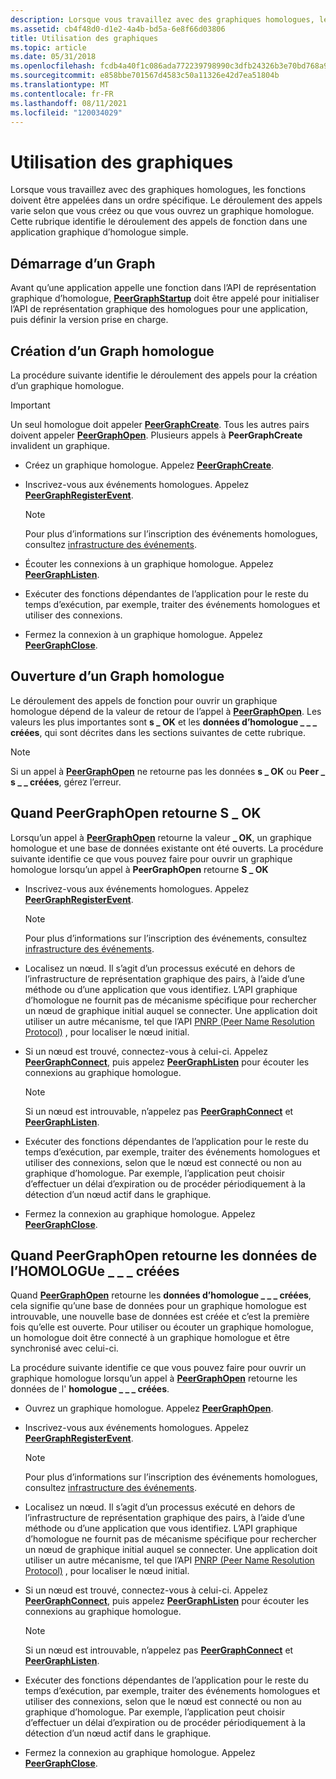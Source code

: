 ```yaml
---
description: Lorsque vous travaillez avec des graphiques homologues, les fonctions doivent être appelées dans un ordre spécifique. Le déroulement des appels varie selon que vous créez ou que vous ouvrez un graphique homologue. Cette rubrique identifie le déroulement des appels de fonction dans une application graphique d’homologue simple.
ms.assetid: cb4f48d0-d1e2-4a4b-bd5a-6e8f66d03806
title: Utilisation des graphiques
ms.topic: article
ms.date: 05/31/2018
ms.openlocfilehash: fcdb4a40f1c086ada772239798990c3dfb24326b3e70bd768a95eacc35ee384b
ms.sourcegitcommit: e858bbe701567d4583c50a11326e42d7ea51804b
ms.translationtype: MT
ms.contentlocale: fr-FR
ms.lasthandoff: 08/11/2021
ms.locfileid: "120034029"
---
```

# <a name="working-with-graphs"></a>Utilisation des graphiques

Lorsque vous travaillez avec des graphiques homologues, les fonctions doivent être appelées dans un ordre spécifique. Le déroulement des appels varie selon que vous créez ou que vous ouvrez un graphique homologue. Cette rubrique identifie le déroulement des appels de fonction dans une application graphique d’homologue simple.

## <a name="starting-up-a-graph"></a>Démarrage d’un Graph

Avant qu’une application appelle une fonction dans l’API de représentation graphique d’homologue, [**PeerGraphStartup**](/windows/desktop/api/P2P/nf-p2p-peergraphstartup) doit être appelé pour initialiser l’API de représentation graphique des homologues pour une application, puis définir la version prise en charge.

## <a name="creating-a-peer-graph"></a>Création d’un Graph homologue

La procédure suivante identifie le déroulement des appels pour la création d’un graphique homologue.

> [!IMPORTANT]
> Un seul homologue doit appeler [**PeerGraphCreate**](/windows/desktop/api/P2P/nf-p2p-peergraphcreate). Tous les autres pairs doivent appeler [**PeerGraphOpen**](/windows/desktop/api/P2P/nf-p2p-peergraphopen). Plusieurs appels à **PeerGraphCreate** invalident un graphique.

 

-   Créez un graphique homologue. Appelez [**PeerGraphCreate**](/windows/desktop/api/P2P/nf-p2p-peergraphcreate).
-   Inscrivez-vous aux événements homologues. Appelez [**PeerGraphRegisterEvent**](/windows/desktop/api/P2P/nf-p2p-peergraphregisterevent).
    > [!Note]  
    > Pour plus d’informations sur l’inscription des événements homologues, consultez [infrastructure des événements](peer-events-infrastructure.md).

     

-   Écouter les connexions à un graphique homologue. Appelez [**PeerGraphListen**](/windows/desktop/api/P2P/nf-p2p-peergraphlisten).
-   Exécuter des fonctions dépendantes de l’application pour le reste du temps d’exécution, par exemple, traiter des événements homologues et utiliser des connexions.
-   Fermez la connexion à un graphique homologue. Appelez [**PeerGraphClose**](/windows/desktop/api/P2P/nf-p2p-peergraphclose).

## <a name="opening-a-peer-graph"></a>Ouverture d’un Graph homologue

Le déroulement des appels de fonction pour ouvrir un graphique homologue dépend de la valeur de retour de l’appel à [**PeerGraphOpen**](/windows/desktop/api/P2P/nf-p2p-peergraphopen). Les valeurs les plus importantes sont **s \_ OK** et les **données d’homologue \_ \_ \_ créées**, qui sont décrites dans les sections suivantes de cette rubrique.

> [!Note]  
> Si un appel à [**PeerGraphOpen**](/windows/desktop/api/P2P/nf-p2p-peergraphopen) ne retourne pas les données **s \_ OK** ou **Peer \_ s \_ \_ créées**, gérez l’erreur.

 

## <a name="when-peergraphopen-returns-s_ok"></a>Quand PeerGraphOpen retourne S \_ OK

Lorsqu’un appel à [**PeerGraphOpen**](/windows/desktop/api/P2P/nf-p2p-peergraphopen) retourne la valeur **\_ OK**, un graphique homologue et une base de données existante ont été ouverts. La procédure suivante identifie ce que vous pouvez faire pour ouvrir un graphique homologue lorsqu’un appel à **PeerGraphOpen** retourne **S \_ OK**

-   Inscrivez-vous aux événements homologues. Appelez [**PeerGraphRegisterEvent**](/windows/desktop/api/P2P/nf-p2p-peergraphregisterevent).
    > [!Note]  
    > Pour plus d’informations sur l’inscription des événements, consultez [infrastructure des événements](peer-events-infrastructure.md).

     

-   Localisez un nœud. Il s’agit d’un processus exécuté en dehors de l’infrastructure de représentation graphique des pairs, à l’aide d’une méthode ou d’une application que vous identifiez. L’API graphique d’homologue ne fournit pas de mécanisme spécifique pour rechercher un nœud de graphique initial auquel se connecter. Une application doit utiliser un autre mécanisme, tel que l’API [PNRP (Peer Name Resolution Protocol)](pnrp-namespace-provider-api.md) , pour localiser le nœud initial.
-   Si un nœud est trouvé, connectez-vous à celui-ci. Appelez [**PeerGraphConnect**](/windows/desktop/api/P2P/nf-p2p-peergraphconnect), puis appelez [**PeerGraphListen**](/windows/desktop/api/P2P/nf-p2p-peergraphlisten) pour écouter les connexions au graphique homologue.
    > [!Note]  
    > Si un nœud est introuvable, n’appelez pas [**PeerGraphConnect**](/windows/desktop/api/P2P/nf-p2p-peergraphconnect) et [**PeerGraphListen**](/windows/desktop/api/P2P/nf-p2p-peergraphlisten).

     

-   Exécuter des fonctions dépendantes de l’application pour le reste du temps d’exécution, par exemple, traiter des événements homologues et utiliser des connexions, selon que le nœud est connecté ou non au graphique d’homologue. Par exemple, l’application peut choisir d’effectuer un délai d’expiration ou de procéder périodiquement à la détection d’un nœud actif dans le graphique.
-   Fermez la connexion au graphique homologue. Appelez [**PeerGraphClose**](/windows/desktop/api/P2P/nf-p2p-peergraphclose).

## <a name="when-peergraphopen-returns-peer_s_data_created"></a>Quand PeerGraphOpen retourne les données de l’HOMOLOGUe \_ \_ \_ créées

Quand [**PeerGraphOpen**](/windows/desktop/api/P2P/nf-p2p-peergraphopen) retourne les **données d’homologue \_ \_ \_ créées**, cela signifie qu’une base de données pour un graphique homologue est introuvable, une nouvelle base de données est créée et c’est la première fois qu’elle est ouverte. Pour utiliser ou écouter un graphique homologue, un homologue doit être connecté à un graphique homologue et être synchronisé avec celui-ci.

La procédure suivante identifie ce que vous pouvez faire pour ouvrir un graphique homologue lorsqu’un appel à [**PeerGraphOpen**](/windows/desktop/api/P2P/nf-p2p-peergraphopen) retourne les données de l' **homologue \_ \_ \_ créées**.

-   Ouvrez un graphique homologue. Appelez [**PeerGraphOpen**](/windows/desktop/api/P2P/nf-p2p-peergraphopen).
-   Inscrivez-vous aux événements homologues. Appelez [**PeerGraphRegisterEvent**](/windows/desktop/api/P2P/nf-p2p-peergraphregisterevent).
    > [!Note]  
    > Pour plus d’informations sur l’inscription des événements homologues, consultez [infrastructure des événements](peer-events-infrastructure.md).

     

-   Localisez un nœud. Il s’agit d’un processus exécuté en dehors de l’infrastructure de représentation graphique des pairs, à l’aide d’une méthode ou d’une application que vous identifiez. L’API graphique d’homologue ne fournit pas de mécanisme spécifique pour rechercher un nœud de graphique initial auquel se connecter. Une application doit utiliser un autre mécanisme, tel que l’API [PNRP (Peer Name Resolution Protocol)](pnrp-namespace-provider-api.md) , pour localiser le nœud initial.
-   Si un nœud est trouvé, connectez-vous à celui-ci. Appelez [**PeerGraphConnect**](/windows/desktop/api/P2P/nf-p2p-peergraphconnect), puis appelez [**PeerGraphListen**](/windows/desktop/api/P2P/nf-p2p-peergraphlisten) pour écouter les connexions au graphique homologue.
    > [!Note]  
    > Si un nœud est introuvable, n’appelez pas [**PeerGraphConnect**](/windows/desktop/api/P2P/nf-p2p-peergraphconnect) et [**PeerGraphListen**](/windows/desktop/api/P2P/nf-p2p-peergraphlisten).

     

-   Exécuter des fonctions dépendantes de l’application pour le reste du temps d’exécution, par exemple, traiter des événements homologues et utiliser des connexions, selon que le nœud est connecté ou non au graphique d’homologue. Par exemple, l’application peut choisir d’effectuer un délai d’expiration ou de procéder périodiquement à la détection d’un nœud actif dans le graphique.
-   Fermez la connexion au graphique homologue. Appelez [**PeerGraphClose**](/windows/desktop/api/P2P/nf-p2p-peergraphclose).

 

 



